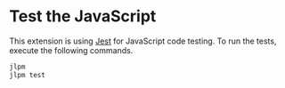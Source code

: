# Test the JavaScript

This extension is using [Jest](https://jestjs.io/) for JavaScript code testing. To run the tests, execute the following commands.

```bash
jlpm
jlpm test
```
